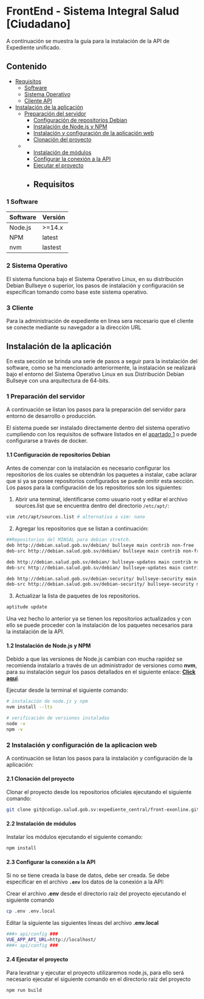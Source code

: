 # FrontEnd - Sistema Integral Salud [Ciudadano]

A continuación se muestra la guía para la instalación de la API de Expediente unificado.

## Contenido

- [Requisitos](#requisitos)
  - [Software](#1-software)
  - [Sistema Operativo](#2-sistema-operativo)
  - [Cliente API](#3-cliente-api)
- [Instalación de la aplicación](#instalación-de-la-aplicación)
  - [Preparación del servidor](#1-preparación-del-servidor)
    - [Configuración de repositorios Debian](#11-configuración-de-repositorios-debian)
    - [Instalación de Node.js y NPM](#12-instalación-de-nodejs-y-npm)
    - [Instalación y configuración de la aplicación web](#12-instalación-y-configuración-de-la-aplicacion-web)
    - [Clonación del proyecto](#21-clonación-del-proyecto)
  - - [Instalación de módulos](#22-instalación-de-módulos)
    - [Configurar la conexión a la API](#23-configurar-la-conexión-a-la-API)
    - [Ejecutar el proyecto](#29-ejecutar-el-proyecto)
    - ## Requisitos

### 1 Software

| Software | Versión |
| -------- | ------- |
| Node.js  | >=14.x  |
| NPM      | latest  |
| nvm      | lastest |

### 2 Sistema Operativo

El sistema funciona bajo el Sistema Operativo Linux, en su distribución Debian Bullseye o superior, los pasos de instalación y configuración se especifican tomando como base este sistema operativo.

### 3 Cliente

Para la administración de expediente en linea sera necesario que el cliente se conecte mediante su navegador a la dirección URL

## Instalación de la aplicación

En esta sección se brinda una serie de pasos a seguir para la instalación del software, como se ha mencionado anteriormente, la instalación se realizará bajo el entorno del Sistema Operativo Linux en sus Distribución Debian Bullseye con una arquitectura de 64-bits.

### 1 Preparación del servidor

A continuación se listan los pasos para la preparación del servidor para entorno de desarrollo o producción.

El sistema puede ser instalado directamente dentro del sistema operativo cumpliendo con los requisitos de software listados en el [apartado 1](#1-software) o puede configurarse a través de docker.

#### 1.1 Configuración de repositorios Debian

Antes de comenzar con la instalación es necesario configurar los repositorios de los cuales se obtendrán los paquetes a instalar, cabe aclarar que si ya se posee repositorios configurados se puede omitir esta sección. Los pasos para la configuración de los repositorios son los siguientes:

1. Abrir una terminal, identificarse como usuario root y editar el archivo sources.list que se encuentra dentro del directorio `/etc/apt/`:

```bash
vim /etc/apt/sources.list # alternativa a vim: nano
```

2. Agregar los repositorios que se listan a continuación:

```bash
##Repositorios del MINSAL para debian stretch.
deb http://debian.salud.gob.sv/debian/ bullseye main contrib non-free
deb-src http://debian.salud.gob.sv/debian/ bullseye main contrib non-free

deb http://debian.salud.gob.sv/debian/ bullseye-updates main contrib non-free
deb-src http://debian.salud.gob.sv/debian/ bullseye-updates main contrib non-free

deb http://debian.salud.gob.sv/debian-security/ bullseye-security main contrib non-free
deb-src http://debian.salud.gob.sv/debian-security/ bullseye-security main contrib non-free
```

3. Actualizar la lista de paquetes de los repositorios.

```bash
aptitude update
```

Una vez hecho lo anterior ya se tienen los repositorios actualizados y con ello se puede proceder con la instalación de los paquetes necesarios para la instalación de la API.

#### 1.2 Instalación de Node.js y NPM

Debido a que las versiones de Node.js cambian con mucha rapidez se recomienda instalarlo a través de un administrador de versiones como **nvm**, para su instalación seguir los pasos detallados en el siguiente enlace: [**Click aquí**](https://github.com/nvm-sh/nvm#installing-and-updating).

Ejecutar desde la terminal el siguiente comando:

```bash
# instalación de node.js y npm
nvm install --lts

# verificación de versiones instaladas
node -v
npm -v
```

### 2 Instalación y configuración de la aplicacion web

A continuación se listan los pasos para la instalación y configuración de la aplicación:

#### 2.1 Clonación del proyecto

Clonar el proyecto desde los repositorios oficiales ejecutando el siguiente comando:

```bash
git clone git@codigo.salud.gob.sv:expediente_central/front-exonline.git
```

#### 2.2 Instalación de módulos

Instalar los módulos ejecutando el siguiente comando:

```bash
npm install
```

#### 2.3 Configurar la conexión a la API

Si no se tiene creada la base de datos, debe ser creada. Se debe especificar en el archivo **`.env`** los datos de la conexión a la API:

Crear el archivo **.env** desde el directorio raíz del proyecto ejecutando el siguiente comando

```bash
cp .env .env.local
```

Editar la siguiente las siguientes líneas del archivo **.env.local**

```bash
###> api/config ###
VUE_APP_API_URL=http://localhost/
###< api/config ###
```

#### 2.4 Ejecutar el proyecto

Para levatnar y ejecutar el proyecto utilizaremos node.js, para ello será necesario ejecutar el siguiente comando en el directorio raíz del proyecto

```bash
npm run build
```
